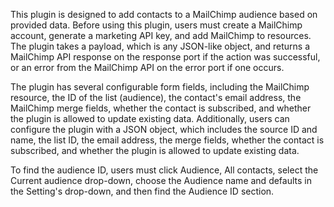 This plugin is designed to add contacts to a MailChimp audience based on provided data. Before using this plugin, users
must create a MailChimp account, generate a marketing API key, and add MailChimp to resources. The plugin takes a
payload, which is any JSON-like object, and returns a MailChimp API response on the response port if the action was
successful, or an error from the MailChimp API on the error port if one occurs.

The plugin has several configurable form fields, including the MailChimp resource, the ID of the list (audience), the
contact's email address, the MailChimp merge fields, whether the contact is subscribed, and whether the plugin is
allowed to update existing data. Additionally, users can configure the plugin with a JSON object, which includes the
source ID and name, the list ID, the email address, the merge fields, whether the contact is subscribed, and whether the
plugin is allowed to update existing data.

To find the audience ID, users must click Audience, All contacts, select the Current audience drop-down, choose the
Audience name and defaults in the Setting's drop-down, and then find the Audience ID section.
